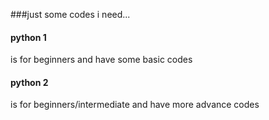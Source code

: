 
 ###just some codes i need...
 #### python 1
 is for beginners and have some basic codes
  #### python 2
  is for beginners/intermediate and have more advance codes
